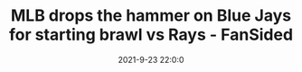 ---
"title": "MLB drops the hammer on Blue Jays for starting brawl vs Rays - FanSided"
"date": "2021-9-23 22:0:0"
"feed_name": "GOOGLENEWSDRILLING"
"feed_website": "https://news.google.com/search?q=drilling%2Bincident&hl=en-US&gl=US&ceid=US:en"
"feed_rss": "https://news.google.com/rss/search?q=drilling%2Bincident&hl=en-US&gl=US&ceid=US:en"
"link": "https://fansided.com/2021/09/23/mlb-suspends-blue-jays-montoyo-borucki/"
"source": "{'href': 'https://fansided.com', 'title': 'FanSided'}"
"file": "_posts/2021-1-1-51d353437455666950a61fdffd688dd3078322ce.md"
"accident": "0"
"drilling": "0"
"dead": "0"
"injured": "0"
"arrested": "0"
"where": "unknown site"
"place": "unknown place"
---